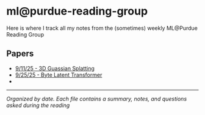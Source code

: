 # ml@purdue-reading-group
Here is where I track all my notes from the (sometimes) weekly ML@Purdue Reading Group

## Papers
- [9/11/25 - 3D Guassian Splatting](notes/9-25-25-3d-guassian-splatting.md)
- [9/25/25 - Byte Latent Transformer](notes/9-25-25-byte-latent-transformer.md)
- 
___
_Organized by date. Each file contains a summary, notes, and questions asked during the reading_
